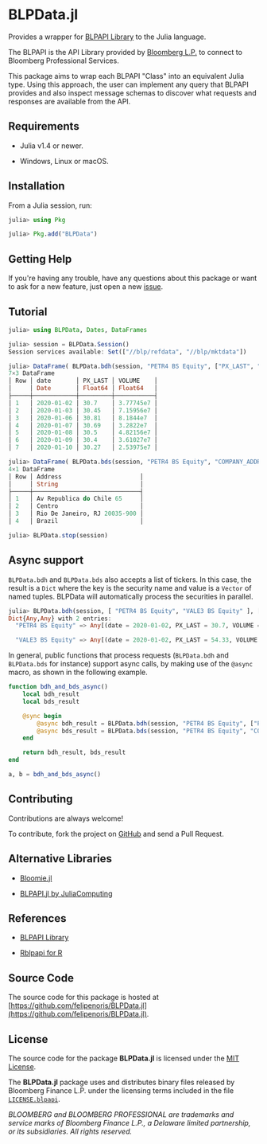 
# BLPData.jl

Provides a wrapper for [BLPAPI Library](https://www.bloomberg.com/professional/support/api-library/) to the Julia language.

The BLPAPI is the API Library provided by [Bloomberg L.P.](https://www.bloomberg.com/)
to connect to Bloomberg Professional Services.

This package aims to wrap each BLPAPI "Class" into an equivalent Julia type.
Using this approach, the user can implement any query that BLPAPI provides
and also inspect message schemas to discover what requests and responses are
available from the API.

## Requirements

* Julia v1.4 or newer.

* Windows, Linux or macOS.

## Installation

From a Julia session, run:

```julia
julia> using Pkg

julia> Pkg.add("BLPData")
```

## Getting Help

If you're having any trouble, have any questions about this package
or want to ask for a new feature,
just open a new [issue](https://github.com/felipenoris/BLPData.jl/issues).

## Tutorial

```julia
julia> using BLPData, Dates, DataFrames

julia> session = BLPData.Session()
Session services available: Set(["//blp/refdata", "//blp/mktdata"])

julia> DataFrame( BLPData.bdh(session, "PETR4 BS Equity", ["PX_LAST", "VOLUME"], Date(2020, 1, 2), Date(2020, 1, 10) ))
7×3 DataFrame
│ Row │ date       │ PX_LAST │ VOLUME    │
│     │ Date       │ Float64 │ Float64   │
├─────┼────────────┼─────────┼───────────┤
│ 1   │ 2020-01-02 │ 30.7    │ 3.77745e7 │
│ 2   │ 2020-01-03 │ 30.45   │ 7.15956e7 │
│ 3   │ 2020-01-06 │ 30.81   │ 8.1844e7  │
│ 4   │ 2020-01-07 │ 30.69   │ 3.2822e7  │
│ 5   │ 2020-01-08 │ 30.5    │ 4.82156e7 │
│ 6   │ 2020-01-09 │ 30.4    │ 3.61027e7 │
│ 7   │ 2020-01-10 │ 30.27   │ 2.53975e7 │

julia> DataFrame( BLPData.bds(session, "PETR4 BS Equity", "COMPANY_ADDRESS") )
4×1 DataFrame
│ Row │ Address                      │
│     │ String                       │
├─────┼──────────────────────────────┤
│ 1   │ Av Republica do Chile 65     │
│ 2   │ Centro                       │
│ 3   │ Rio De Janeiro, RJ 20035-900 │
│ 4   │ Brazil                       │

julia> BLPData.stop(session)
```

## Async support

`BLPData.bdh` and `BLPData.bds` also accepts a list of tickers. In this case, the result is a `Dict`
where the key is the security name and value is a `Vector` of named tuples.
BLPData will automatically process the securities in parallel.

```julia
julia> BLPData.bdh(session, [ "PETR4 BS Equity", "VALE3 BS Equity" ], ["PX_LAST", "VOLUME"], Date(2020, 1, 2), Date(2020, 1, 10) )
Dict{Any,Any} with 2 entries:
  "PETR4 BS Equity" => Any[(date = 2020-01-02, PX_LAST = 30.7, VOLUME = 3.77745e7), (date = 2020-01-03, PX_LAST = 30.45, VOLUME = 7.15956e7), (date = 2020-01-06, PX_LAST = 30.81, VOLUME = 8.1844e7), (date = 202…

  "VALE3 BS Equity" => Any[(date = 2020-01-02, PX_LAST = 54.33, VOLUME = 1.75097e7), (date = 2020-01-03, PX_LAST = 53.93, VOLUME = 1.72848e7), (date = 2020-01-06, PX_LAST = 53.61, VOLUME = 3.27878e7), (date = 2…
```

In general, public functions that process requests (`BLPData.bdh` and `BLPData.bds` for instance)
support async calls, by making use of the `@async` macro, as shown in the following example.

```julia
function bdh_and_bds_async()
    local bdh_result
    local bds_result

    @sync begin
        @async bdh_result = BLPData.bdh(session, "PETR4 BS Equity", ["PX_LAST", "VOLUME"], Date(2020, 1, 2), Date(2020, 1, 10))
        @async bds_result = BLPData.bds(session, "PETR4 BS Equity", "COMPANY_ADDRESS")
    end

    return bdh_result, bds_result
end

a, b = bdh_and_bds_async()
```

## Contributing

Contributions are always welcome!

To contribute, fork the project on [GitHub](https://github.com/felipenoris/BLPData.jl)
and send a Pull Request.

## Alternative Libraries

* [Bloomie.jl](https://github.com/ungil/Bloomie.jl)

* [BLPAPI.jl by JuliaComputing](https://juliacomputing.com/products/juliapro#premium-pkgs-1)

## References

* [BLPAPI Library](https://www.bloomberg.com/professional/support/api-library/)

* [Rblpapi for R](https://github.com/Rblp/Rblpapi)

## Source Code

The source code for this package is hosted at
[https://github.com/felipenoris/BLPData.jl](https://github.com/felipenoris/BLPData.jl).

## License

The source code for the package **BLPData.jl** is licensed under
the [MIT License](https://raw.githubusercontent.com/felipenoris/BLPData.jl/master/LICENSE).

The **BLPData.jl** package uses and distributes binary files released by Bloomberg Finance L.P.
under the licensing terms included in the file [`LICENSE.blpapi`](https://github.com/felipenoris/BLPData.jl/blob/master/LICENSE.blpapi).

*BLOOMBERG and BLOOMBERG PROFESSIONAL are trademarks and service marks of Bloomberg Finance L.P., a Delaware limited partnership, or its subsidiaries. All rights reserved.*
